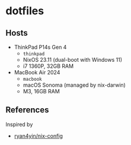 # dotfiles

## Hosts

- ThinkPad P14s Gen 4
  - `thinkpad`
  - NixOS 23.11 (dual-boot with Windows 11)
  - i7 1360P, 32GB RAM
- MacBook Air 2024
  - `macbook`
  - macOS Sonoma (managed by nix-darwin)
  - M3, 16GB RAM

## References

Inspired by

- [ryan4yin/nix-config](ryan4yin/nix-config)